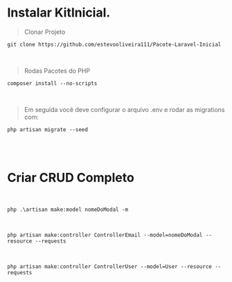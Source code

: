 
# Instalar KitInicial.

> Clonar Projeto

    git clone https://github.com/estevooliveira111/Pacote-Laravel-Inicial

<br />

> Rodas Pacotes do PHP
    
    composer install --no-scripts
    
<br />

> Em seguida você deve configurar o arquivo .env e rodar as migrations com:

    php artisan migrate --seed

<br />
<br />

# Criar CRUD Completo

<br />

    php .\artisan make:model nomeDoModal -m

<br />

    php artisan make:controller ControllerEmail --model=nomeDoModal --resource --requests
    
<br />

    php artisan make:controller ControllerUser --model=User --resource --requests


